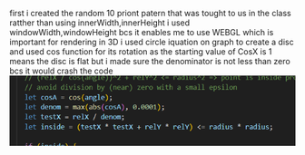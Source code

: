 first i created the random 10 priont patern that was tought to us in the class 
ratther than using innerWidth,innerHeight i used  windowWidth,windowHeight bcs it enables me to use WEBGL which is important for rendering in 3D 
i used circle iquation on graph to create a disc and used cos function for its rotation as the starting value of CosX is 1 means the disc is flat 
but i made sure the denominator is not less than zero bcs it would crash the code
![alt text](image.png)